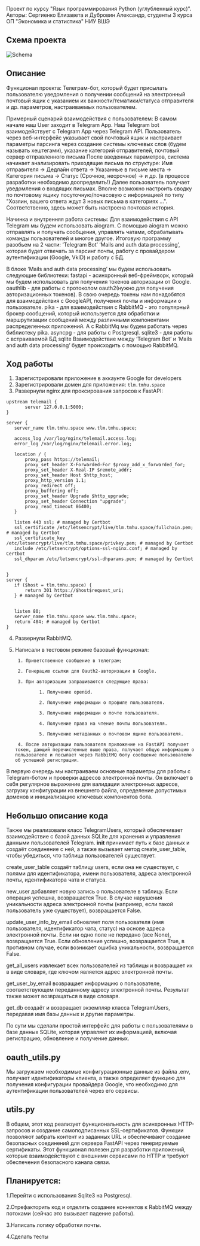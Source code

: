 Проект по курсу "Язык программирования Python (углубленный курс)". Авторы: Сергиенко Елизавета и Дубровин Александр, студенты 3 курса ОП "Экономика и статистика" НИУ ВШЭ

## Схема проекта

![Schema](telemail_schema.png)

## Описание

Функционал проекта:
Телеграм-бот, который будет присылать пользователю уведомления о получении сообщений на электронный почтовый ящик с указанием их важности/тематики/статуса отправителя и др. параметров, настраиваемых пользователем. 

Примерный сценарий взаимодействия с пользователем:
В самом начале наш  User заходит в  Telegram App. Наш Telegram bot взаимодействует с  Telegram App через Telegram API. Пользователь через веб-интерфейс указывает свой почтовый ящик и настраивает параметры парсинга через создание системы ключевых слов (будем называть хештегами), указание категорий отправителей, почтовый сервер отправленного письма
После введенных параметров, система начинает анализировать приходящие письма по структуре: Имя отправителя -> Дедлайн ответа -> Указанные в письме места -> Категория письма -> Статус (Срочное, несрочное) -> и др. (в процессе разработки необходимо доопределить!)
Далее пользователь получает уведомления о входящих письмах. Вполне возможно настроить сводку по почтовому ящику посуточную/почасовую с информацией по типу "Хозяин, вашего ответа ждут 3 новых письма в 
категориях ...". Соответственно, здесь может быть настроена почтовая история.

Начинка и внутренняя работа системы:
Для взаимодействия с API Telegram мы будем использовать aiogram. С помощью aiogram можно отправлять и получать сообщения, управлять чатами, обрабатывать команды пользователей и многое другое. Итоговую программу разобьем на 2 части: 
‘Telegram Bot’ 
‘Mails and auth data processing’, которая будет отвечать за парсинг почты, работу с провайдером аутентификации (Google, VkID) и работу с БД.
 
В блоке ‘Mails and auth data processing’ мы будем использовать следующие библиотеки:
fastapi - асинхронный веб-фреймворк, который мы будем использовать для получения токенов авторизации от Google.
oauthlib - для работы с протоколом oauth2(нужно для получения авторизационных токенов). В свою очередь токены нам понадобятся для взаимодействия с GoogleAPI,  получения почты и информации о пользователе.
pika -  для взаимодействия с RabbitMQ - это популярный брокер сообщений, который используется для обработки и маршрутизации сообщений между различными компонентами распределенных приложений. А с RabbitMq мы будем работать через библиотеку pika.
asyncpg - для работы с Postgresql. 
sqlite3 - для работы с встраиваемой БД sqlite
Взаимодействие между ‘Telegram Bot’ и ‘Mails and auth data processing’ будет происходить с помощью RabbitMQ.

## Ход работы
1. Зарегистрировали приложение в аккаунте Google for developers
2.  Зарегистрировали домен для приложения: `tlm.tmhu.space`
3. Развернули nginx для проксирования запросов к FastAPI:
```nginx
upstream telemail {  
       server 127.0.0.1:5000;  
}

server {  
   server_name tlm.tmhu.space www.tlm.tmhu.space;  
      
   access_log /var/log/nginx/telemail.access.log;  
   error_log /var/log/nginx/telemail.error.log;  
   
   location / {  
       proxy_pass https://telemail;  
       proxy_set_header X-Forwarded-For $proxy_add_x_forwarded_for;  
       proxy_set_header X-Real-IP $remote_addr;  
       proxy_set_header Host $http_host;  
       proxy_http_version 1.1;  
       proxy_redirect off;  
       proxy_buffering off;  
       proxy_set_header Upgrade $http_upgrade;  
       proxy_set_header Connection "upgrade";  
       proxy_read_timeout 86400;  
   }  
  
   listen 443 ssl; # managed by Certbot  
   ssl_certificate /etc/letsencrypt/live/tlm.tmhu.space/fullchain.pem; # managed by Certbot  
   ssl_certificate_key /etc/letsencrypt/live/tlm.tmhu.space/privkey.pem; # managed by Certbot  
   include /etc/letsencrypt/options-ssl-nginx.conf; # managed by Certbot  
   ssl_dhparam /etc/letsencrypt/ssl-dhparams.pem; # managed by Certbot  
  
  
}  
server {  
   if ($host = tlm.tmhu.space) {  
       return 301 https://$host$request_uri;  
   } # managed by Certbot  
  
  
   listen 80;  
   server_name tlm.tmhu.space www.tlm.tmhu.space;  
   return 404; # managed by Certbot  
}
```
4. Развернули RabbitMQ.
5. Написали в тестовом режиме базовый функционал:

        1. Приветственное сообщение в телеграм;

        2. Генерацию ссылки для Oauth2-авторизации в Google.

        3. При авторизации запрашиваются следующие права:

                1. Получение openid.

                2. Получение информации о профиле пользователя.

                3. Получение информации о почте пользователя.

                4. Получение права на чтение почты пользователя.

                5. Получение метаданных о почтовом ящике пользователя.

        4. После авторизации пользователя приложение на FastAPI получает токен, дающий перечисленные выше права, получает общую информацию о пользователе и посылает через RabbitMQ боту сообщение пользователю об успешной регистрации.


В первую очередь мы настраиваем основные параметры для работы с Telegram-ботом и проверки адресов электронной почты. Он включает в себя регулярное выражение для валидации электронных адресов, загрузку конфигурации из внешнего файла, определение допустимых доменов и инициализацию ключевых компонентов бота.

## Небольшо описание кода

Также мы реализовали класс TelegramUsers, который обеспечивает взаимодействие с базой данных SQLite для хранения и управления данными пользователей Telegram. 
__init__ принимает путь к базе данных и создаёт соединение с ней, а также вызывает метод create_user_table, чтобы убедиться, что таблица пользователей существует.

create_user_table создаёт таблицу users, если она не существует, с полями для идентификатора, имени пользователя, адреса электронной почты, идентификатора чата и статуса.

new_user добавляет новую запись о пользователе в таблицу. Если операция успешна, возвращается True. В случае нарушения уникальности адреса электронной почты (например, если такой пользователь уже существует), возвращается False.

update_user_info_by_email обновляет поля пользователя (имя пользователя, идентификатор чата, статус) на основе адреса электронной почты. Если ни одно поле не передано (все None), возвращается True. Если обновление успешно, возвращается True, в противном случае, если возникает ошибка уникальности, возвращается False.

get_all_users извлекает всех пользователей из таблицы и возвращает их в виде словаря, где ключом является адрес электронной почты.

get_user_by_email возвращает информацию о пользователе, соответствующем переданному адресу электронной почты. Результат также может возвращаться в виде словаря.

get_db создаёт и возвращает экземпляр класса TelegramUsers, передавая имя базы данных и другие параметры.

По сути мы сделали простой интерфейс для работы с пользователями в базе данных SQLite, которая управляет их информацией, включая регистрацию, обновление и получение данных.


## oauth_utils.py
Мы загружаем необходимые конфигурационные данные из файла .env, получает идентификаторы клиента, а также определяет функцию для получения конфигурации провайдера Google, что необходимо для аутентификации пользователей через его сервисы. 

## utils.py
В общем, этот код реализует функциональность для асинхронных HTTP-запросов и создание самоподписанных SSL-сертификатов. Функции позволяют забрать контент из заданных URL и обеспечивают создание безопасных соединений для сервера FastAPI через генерируемые сертификаты. Этот функционал полезен для разработки приложений, которые взаимодействуют с внешними сервисами по HTTP и требуют обеспечения безопасного канала связи.

## Планируется:

1.Перейти с использования Sqlite3 на Postgresql.

2.Отрефакторить код и отделить создание коннектов к RabbitMQ между потоками (сейчас это вызывает падение работы).

3.Написать логику обработки почты.

4.Сделать тесты 

